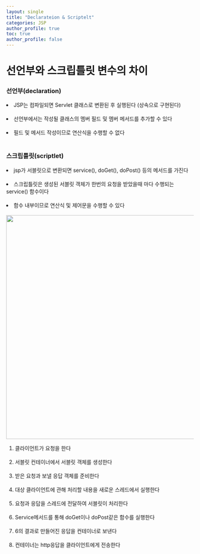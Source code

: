 ```yaml
---
layout: single
title: "Declarateion & Scriptelt"
categories: JSP
author_profile: true
toc: true
author_profile: false
---
```


<h1>선언부와 스크립틀릿 변수의 차이</h1>

<h3>선언부(declaration)</h3>

<li>JSP는 컴파일되면 Servlet 클래스로 변환된 후 실행된다 (상속으로 구현된다)</li><br>
<li>선언부에서는 작성될 클래스의 멤버 필드 및 멤버 메서드를 추가할 수 있다</li><br>
<li>필드 및 메서드 작성이므로 연산식을 수행할 수 없다</li><br>

<h3>스크립틀릿(scriptlet)</h3>

<li>jsp가 서블릿으로 변환되면 service(), doGet(), doPost() 등의 메서드를 가진다</li><br>
<li>스크립틀릿은 생성된 서블릿 객체가 한번의 요청을 받았을때 마다 수행되는 service() 함수이다</li><br>
<li>함수 내부이므로 연산식 및 제어문을 수행할 수 있다</li><br>

<img src="https://hakcoding.github.io/img/JSP/jsp_servlet.png" width="600px" height="600px">

<ol>
	<li>클라이언트가 요청을 한다</li><br>
	<li>서블릿 컨테이너에서 서블릿 객체를 생성한다</li><br>
	<li>받은 요청과 보낼 응답 객체를 준비한다</li><br>
	<li>대상 클라이언트에 관해 처리할 내용을 새로운 스레드에서 실행한다</li><br>
	<li>요청과 응답을 스레드에 전달하여 서블릿이 처리한다</li><br>
	<li>Service메서드를 통해 doGet이나 doPost같은 함수를 실행한다</li><br>
	<li>6의 결과로 만들어진 응답을 컨테이너로 보낸다</li><br>
	<li>컨테이너는 http응답을 클라이언트에게 전송한다</li><br>
</ol>

